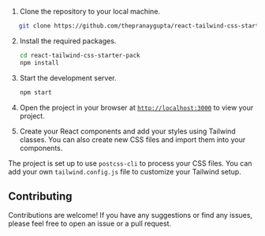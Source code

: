 1. Clone the repository to your local machine.

```sh
   git clone https://github.com/thepranaygupta/react-tailwind-css-starter-pack.git
```

2. Install the required packages.

   ```sh
   cd react-tailwind-css-starter-pack
   npm install
   ```
3. Start the development server.

   ```sh
   npm start
   ```
4. Open the project in your browser at [`http://localhost:3000`](http://localhost:3000) to view your project.
5. Create your React components and add your styles using Tailwind classes. You can also create new CSS files and import them into your components.

The project is set up to use `postcss-cli` to process your CSS files. You can add your own `tailwind.config.js` file to customize your Tailwind setup.

## Contributing

Contributions are welcome! If you have any suggestions or find any issues, please feel free to open an issue or a pull request.
